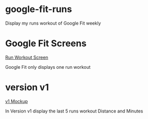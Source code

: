 # google-fit-runs
Display my runs workout of Google Fit weekly

# Google Fit Screens
[Run Workout Screen](./googleFitRun.jpeg)

Google Fit only displays one run workout

# version v1
[v1 Mockup](v1.png)

In Version v1 display the last 5 runs workout Distance and Minutes
